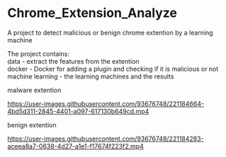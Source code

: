 # Chrome_Extension_Analyze

A project to detect malicious or benign chrome extention by a learning machine

The project contains:<br />
data - extract the features from the extention <br />
docker - Docker for adding a plugin and checking if it is malicious or not <br />
machine learning - the learning machines and the results  <br />

malware extention <br />



https://user-images.githubusercontent.com/93676748/221184664-4bd5d311-2845-4401-a097-617130b649cd.mp4


benign extention <br />

https://user-images.githubusercontent.com/93676748/221184283-aceea8a7-0638-4d27-a1e1-f17674f223f2.mp4

